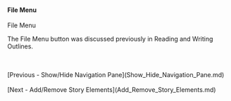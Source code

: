 #### File Menu  ####
File Menu <br/>

The File Menu button was discussed previously in Reading and Writing Outlines. <br/>




 <br/>
 <br/>
[Previous - Show/Hide Navigation Pane](Show_Hide_Navigation_Pane.md) <br/>
 <br/>
[Next - Add/Remove Story Elements](Add_Remove_Story_Elements.md) <br/>
 <br/>
